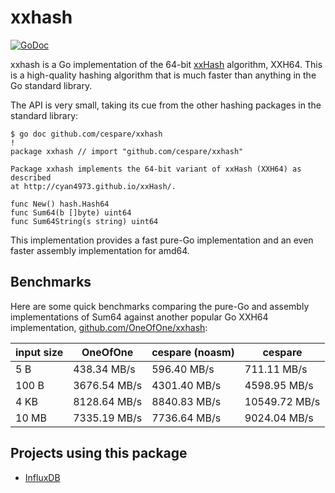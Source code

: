 # xxhash

[![GoDoc](https://godoc.org/github.com/cespare/xxhash?status.svg)](https://godoc.org/github.com/cespare/xxhash)

xxhash is a Go implementation of the 64-bit
[xxHash](http://cyan4973.github.io/xxHash/) algorithm, XXH64. This is a
high-quality hashing algorithm that is much faster than anything in the Go
standard library.

The API is very small, taking its cue from the other hashing packages in the
standard library:

    $ go doc github.com/cespare/xxhash                                                                                                                                                                                              !
    package xxhash // import "github.com/cespare/xxhash"

    Package xxhash implements the 64-bit variant of xxHash (XXH64) as described
    at http://cyan4973.github.io/xxHash/.

    func New() hash.Hash64
    func Sum64(b []byte) uint64
    func Sum64String(s string) uint64

This implementation provides a fast pure-Go implementation and an even faster
assembly implementation for amd64.

## Benchmarks

Here are some quick benchmarks comparing the pure-Go and assembly
implementations of Sum64 against another popular Go XXH64 implementation,
[github.com/OneOfOne/xxhash](https://github.com/OneOfOne/xxhash):

| input size | OneOfOne | cespare (noasm) | cespare |
| --- | --- | --- | --- |
| 5 B   |  438.34 MB/s |  596.40 MB/s |  711.11 MB/s  |
| 100 B | 3676.54 MB/s | 4301.40 MB/s | 4598.95 MB/s  |
| 4 KB  | 8128.64 MB/s | 8840.83 MB/s | 10549.72 MB/s |
| 10 MB | 7335.19 MB/s | 7736.64 MB/s | 9024.04 MB/s  |

## Projects using this package

- [InfluxDB](https://github.com/influxdata/influxdb)
